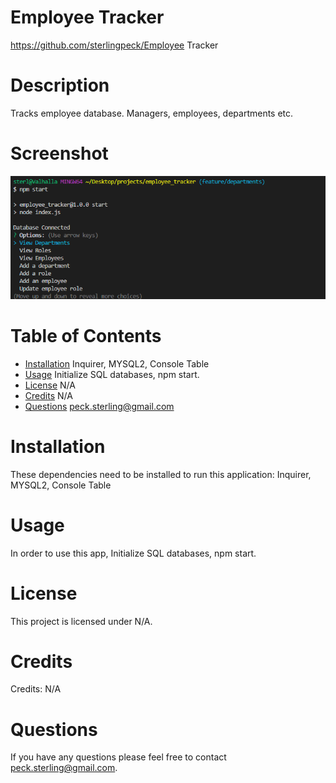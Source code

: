 # Employee Tracker

https://github.com/sterlingpeck/Employee Tracker

# Description

Tracks employee database. Managers, employees, departments etc.

# Screenshot

![Screenshot](./assets/images/readme_screenshot.png)

# Table of Contents

- [Installation](#installation)
  Inquirer, MYSQL2, Console Table
- [Usage](#usage)
  Initialize SQL databases, npm start.
- [License](#license)
  N/A
- [Credits](#credits)
  N/A
- [Questions](#questions)
  peck.sterling@gmail.com

# Installation

These dependencies need to be installed to run this application: Inquirer, MYSQL2, Console Table

# Usage

In order to use this app, Initialize SQL databases, npm start.

# License

This project is licensed under N/A.

# Credits

Credits: N/A

# Questions

If you have any questions please feel free to contact peck.sterling@gmail.com.
